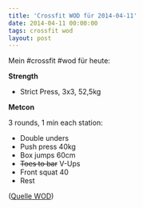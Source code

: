 ```yaml
---
title: 'Crossfit WOD für 2014-04-11'
date: 2014-04-11 00:00:00 
tags: crossfit wod
layout: post
---
```

Mein #crossfit #wod für heute:

**Strength**

* Strict Press, 3x3, 52,5kg

**Metcon**

3 rounds, 1 min each station:

* Double unders
* Push press 40kg
* Box jumps 60cm
* ~~Toes to bar~~ V-Ups
* Front squat 40
* Rest

([Quelle WOD][0])

[0]: http://www.crossfithh.de/1/post/2014/04/workout-friday13.html

